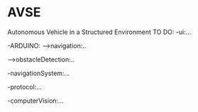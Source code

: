 # AVSE
Autonomous Vehicle in a Structured Environment
TO DO:
-ui:...

-ARDUINO:
-->navigation:..

-->obstacleDetection:..

-navigationSystem:...

-protocol:...

-computerVision:...
